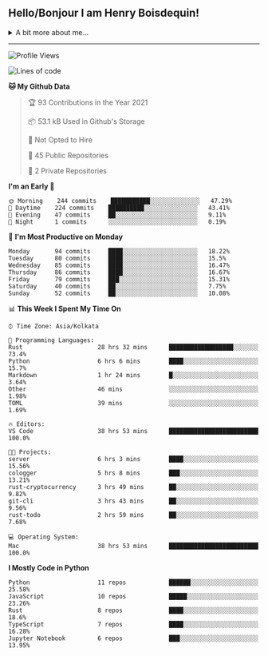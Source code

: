 <!--
**henryboisdequin/henryboisdequin** is a ✨ _special_ ✨ repository because its `README.md` (this file) appears on your GitHub profile.

Here are some ideas to get you started:

- 🔭 I’m currently working on ...
- 🌱 I’m currently learning ...
- 👯 I’m looking to collaborate on ...
- 🤔 I’m looking for help with ...
- 💬 Ask me about ...
- 📫 How to reach me: ...
- 😄 Pronouns: ...
- ⚡ Fun fact: ...
-->
<h2>Hello/Bonjour I am Henry Boisdequin!</h2>

<p align="middle">
    
<!-- https://iconmonstr.com/ -->

<details>
<summary>A bit more about me... </summary>
<br>
    
```typescript
const henryBoisdequin: human = {
    from: ["philippines", "belgium"],
    age: 12,
    languages: ["typescript/javascript", "python", "rust"],
    askMeAbout: ["web dev", "machine learning", "fullstack projects", "swimming"],
    technologies: {
        mobile: ["flutter"],
        frontEnd: {
            js: ["react.js", "next.js", "svelte"],
            css: ["bootstrap", "chakra-ui", "tailwind css"]
        },
        backEnd: {
            js: ["node", "express", "graphql", "typeorm"],
            python: ["flask"],
        },
        devOps: ["Vercel hosting + analytics", "AWS S3"],
        databases: ["postgresql", "redis"],
        otherTools: ["firebase", "tensorflow", "keras", "numpy", "pygame"]
    },
    currentFocus: ["Rust", "Blogging on dev.to/hb"],
    hobbies: ["swimming", "programming"],
};
```

</details>

---
<!--START_SECTION:waka-->
![Profile Views](http://img.shields.io/badge/Profile%20Views-22-blue)

![Lines of code](https://img.shields.io/badge/From%20Hello%20World%20I%27ve%20Written-227014%20lines%20of%20code-blue)

**🐱 My Github Data** 

> 🏆 93 Contributions in the Year 2021
 > 
> 📦 53.1 kB Used in Github's Storage 
 > 
> 🚫 Not Opted to Hire
 > 
> 📜 45 Public Repositories 
 > 
> 🔑 2 Private Repositories  
 > 
**I'm an Early 🐤** 

```text
🌞 Morning    244 commits    ███████████░░░░░░░░░░░░░░   47.29% 
🌆 Daytime    224 commits    ██████████░░░░░░░░░░░░░░░   43.41% 
🌃 Evening    47 commits     ██░░░░░░░░░░░░░░░░░░░░░░░   9.11% 
🌙 Night      1 commits      ░░░░░░░░░░░░░░░░░░░░░░░░░   0.19%

```
📅 **I'm Most Productive on Monday** 

```text
Monday       94 commits     ████░░░░░░░░░░░░░░░░░░░░░   18.22% 
Tuesday      80 commits     ████░░░░░░░░░░░░░░░░░░░░░   15.5% 
Wednesday    85 commits     ████░░░░░░░░░░░░░░░░░░░░░   16.47% 
Thursday     86 commits     ████░░░░░░░░░░░░░░░░░░░░░   16.67% 
Friday       79 commits     ███░░░░░░░░░░░░░░░░░░░░░░   15.31% 
Saturday     40 commits     ██░░░░░░░░░░░░░░░░░░░░░░░   7.75% 
Sunday       52 commits     ██░░░░░░░░░░░░░░░░░░░░░░░   10.08%

```


📊 **This Week I Spent My Time On** 

```text
⌚︎ Time Zone: Asia/Kolkata

💬 Programming Languages: 
Rust                     28 hrs 32 mins      ██████████████████░░░░░░░   73.4% 
Python                   6 hrs 6 mins        ████░░░░░░░░░░░░░░░░░░░░░   15.7% 
Markdown                 1 hr 24 mins        █░░░░░░░░░░░░░░░░░░░░░░░░   3.64% 
Other                    46 mins             ░░░░░░░░░░░░░░░░░░░░░░░░░   1.98% 
TOML                     39 mins             ░░░░░░░░░░░░░░░░░░░░░░░░░   1.69%

🔥 Editors: 
VS Code                  38 hrs 53 mins      █████████████████████████   100.0%

🐱‍💻 Projects: 
server                   6 hrs 3 mins        ████░░░░░░░░░░░░░░░░░░░░░   15.56% 
cologger                 5 hrs 8 mins        ███░░░░░░░░░░░░░░░░░░░░░░   13.21% 
rust-cryptocurrency      3 hrs 49 mins       ██░░░░░░░░░░░░░░░░░░░░░░░   9.82% 
git-cli                  3 hrs 43 mins       ██░░░░░░░░░░░░░░░░░░░░░░░   9.56% 
rust-todo                2 hrs 59 mins       ██░░░░░░░░░░░░░░░░░░░░░░░   7.68%

💻 Operating System: 
Mac                      38 hrs 53 mins      █████████████████████████   100.0%

```

**I Mostly Code in Python** 

```text
Python                   11 repos            ██████░░░░░░░░░░░░░░░░░░░   25.58% 
JavaScript               10 repos            █████░░░░░░░░░░░░░░░░░░░░   23.26% 
Rust                     8 repos             ████░░░░░░░░░░░░░░░░░░░░░   18.6% 
TypeScript               7 repos             ████░░░░░░░░░░░░░░░░░░░░░   16.28% 
Jupyter Notebook         6 repos             ███░░░░░░░░░░░░░░░░░░░░░░   13.95%

```



<!--END_SECTION:waka-->

